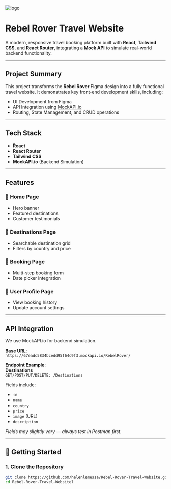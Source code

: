 ![logo](https://github.com/user-attachments/assets/2ba64e41-7323-499d-94b7-779fdef5b9e3)

# Rebel Rover Travel Website

A modern, responsive travel booking platform built with **React**, **Tailwind CSS**, and **React Router**, integrating a **Mock API** to simulate real-world backend functionality.

---

##  Project Summary

This project transforms the **Rebel Rover** Figma design into a fully functional travel website. It demonstrates key front-end development skills, including:

- UI Development from Figma
- API Integration using [MockAPI.io](https://mockapi.io)
- Routing, State Management, and CRUD operations

---

##  Tech Stack

- **React**
- **React Router**
- **Tailwind CSS**
- **MockAPI.io** (Backend Simulation)

---

##  Features

### 🔹 Home Page
- Hero banner
- Featured destinations
- Customer testimonials

### 🔹 Destinations Page
- Searchable destination grid
- Filters by country and price

### 🔹 Booking Page
- Multi-step booking form
- Date picker integration

### 🔹 User Profile Page
- View booking history
- Update account settings

---

## API Integration

We use MockAPI.io for backend simulation.

**Base URL**:  
`https://67eadc5834bcedd95f64c9f3.mockapi.io/RebelRover/`

**Endpoint Example**:  
 **Destinations**  
`GET/POST/PUT/DELETE: /Destinations`

Fields include:
- `id`
- `name`
- `country`
- `price`
- `image` (URL)
- `description`

_Fields may slightly vary — always test in Postman first._

---

## 🔧 Getting Started

### 1. Clone the Repository

```bash
git clone https://github.com/helenlemessa/Rebel-Rover-Travel-Website.git
cd Rebel-Rover-Travel-Websitel
